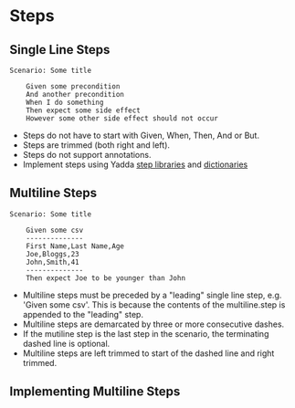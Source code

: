 # Steps

## Single Line Steps

```
Scenario: Some title

    Given some precondition
    And another precondition
    When I do something
    Then expect some side effect
    However some other side effect should not occur
```
- Steps do not have to start with Given, When, Then, And or But.
- Steps are trimmed (both right and left).
- Steps do not support annotations.
- Implement steps using Yadda [step libraries](../usage/step-libraries.md) and [dictionaries](../usages/dictionaries.md)


## Multiline Steps
```
Scenario: Some title

    Given some csv
    --------------
    First Name,Last Name,Age
    Joe,Bloggs,23
    John,Smith,41
    --------------
    Then expect Joe to be younger than John
```
- Multiline steps must be preceded by a "leading" single line step, e.g. 'Given some csv'. This is because the contents of the multiline.step is appended to the "leading" step.
- Multiline steps are demarcated by three or more consecutive dashes.
- If the mutiline step is the last step in the scenario, the terminating dashed line is optional.
- Multiline steps are left trimmed to start of the dashed line and right trimmed.

## Implementing Multiline Steps



